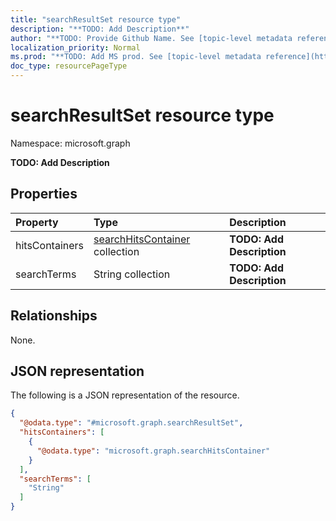 ```yaml
---
title: "searchResultSet resource type"
description: "**TODO: Add Description**"
author: "**TODO: Provide Github Name. See [topic-level metadata reference](https://msgo.azurewebsites.net/add/document/guidelines/metadata.html#topic-level-metadata)**"
localization_priority: Normal
ms.prod: "**TODO: Add MS prod. See [topic-level metadata reference](https://msgo.azurewebsites.net/add/document/guidelines/metadata.html#topic-level-metadata)**"
doc_type: resourcePageType
---
```


# searchResultSet resource type

Namespace: microsoft.graph



**TODO: Add Description**

## Properties
|Property|Type|Description|
|:---|:---|:---|
|hitsContainers|[searchHitsContainer](../resources/searchhitscontainer.md) collection|**TODO: Add Description**|
|searchTerms|String collection|**TODO: Add Description**|

## Relationships
None.

## JSON representation
The following is a JSON representation of the resource.
<!-- {
  "blockType": "resource",
  "@odata.type": "microsoft.graph.searchResultSet"
}
-->
``` json
{
  "@odata.type": "#microsoft.graph.searchResultSet",
  "hitsContainers": [
    {
      "@odata.type": "microsoft.graph.searchHitsContainer"
    }
  ],
  "searchTerms": [
    "String"
  ]
}
```

